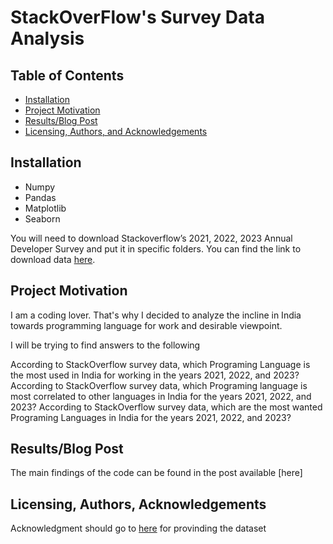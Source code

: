 # StackOverFlow's Survey Data Analysis

## Table of Contents
- [Installation](#installation)
- [Project Motivation](#motivation)
- [Results/Blog Post](#results)
- [Licensing, Authors, and Acknowledgements](#licensing)

## Installation <a name="installation"></a>
- Numpy
- Pandas
- Matplotlib
- Seaborn

You will need to download Stackoverflow’s 2021, 2022, 2023 Annual Developer Survey and put it in specific folders. You can find the link to download data [here](https://insights.stackoverflow.com/survey). 

## Project Motivation <a name="motivation"></a>

I am a coding lover. That's why I decided to analyze the incline in India towards programming language for work and desirable viewpoint.

I will be trying to find answers to the following

According to StackOverflow survey data, which Programing Language is the most used in India for working in the years 2021, 2022, and 2023?
According to StackOverflow survey data, which Programing language is most correlated to other languages in India for the years 2021, 2022, and 2023?
According to StackOverflow survey data, which are the most wanted Programing Languages in India for the years 2021, 2022, and 2023?

## Results/Blog Post <a name="results"></a>
The main findings of the code can be found in the post available [here]

## Licensing, Authors, Acknowledgements<a name="licensing"></a>
Acknowledgment should go to [here](https://insights.stackoverflow.com/survey) for provinding the dataset
